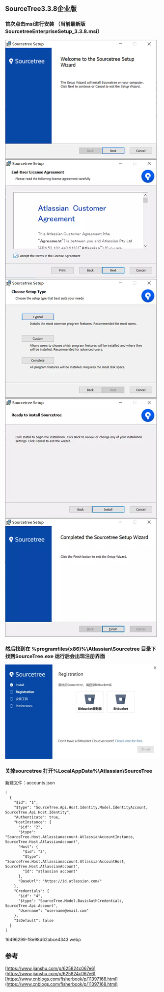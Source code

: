 ## SourceTree3.3.8企业版

### 首次点击msi进行安装 （当前最新版SourcetreeEnterpriseSetup\_3.3.8.msi）

![](/static/image/16496299-cd7cb57ba43ac72c.webp)  
![](/static/image/16496299-6798c28cc45930b3.webp)  
![](/static/image/16496299-a7378f6cbe703f9b.webp)  
![](/static/image/16496299-87506f3ae3cb1b25.webp)  
![](/static/image/16496299-cf9c5eb5cb53fb5f.webp)

### 然后找到在 %programfiles\(x86\)%\Atlassian\Sourcetree 目录下找到SourceTree.exe 运行后会出现注册界面

![](/static/image/16496299-f943b4b3c51db332.webp)

### 关掉sourcetree 打开%LocalAppData%\Atlassian\SourceTree

新建文件：accounts.json

```
[
  {
    "$id": "1",
    "$type": "SourceTree.Api.Host.Identity.Model.IdentityAccount, SourceTree.Api.Host.Identity",
    "Authenticate": true,
    "HostInstance": {
      "$id": "2",
      "$type": "SourceTree.Host.Atlassianaccount.AtlassianAccountInstance, SourceTree.Host.AtlassianAccount",
      "Host": {
        "$id": "3",
        "$type": "SourceTree.Host.Atlassianaccount.AtlassianAccountHost, SourceTree.Host.AtlassianAccount",
        "Id": "atlassian account"
      },
      "BaseUrl": "https://id.atlassian.com/"
    },
    "Credentials": {
      "$id": "4",
      "$type": "SourceTree.Model.BasicAuthCredentials, SourceTree.Api.Account",
      "Username": "username@email.com"
    },
    "IsDefault": false
  }
]
```
16496299-f8e98d62abce4343.webp

## 参考

[https://www.jianshu.com/p/625824c067e6](https://www.jianshu.com/p/625824c067e6)  
[https://www.cnblogs.com/fisherbook/p/11397168.html](https://www.cnblogs.com/fisherbook/p/11397168.html)

